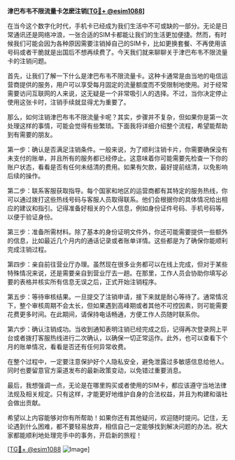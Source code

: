 **津巴布韦不限流量卡怎麽注销[[TG💪+ @esim1088](https://t.me/s/esim1088)]**

在当今这个数字化时代，手机卡已经成为我们生活中不可或缺的一部分。无论是日常通讯还是网络冲浪，一张合适的SIM卡都能让我们的生活更加便捷。然而，有时候我们可能会因为各种原因需要注销掉自己的SIM卡，比如更换套餐、不再使用该号码或者干脆就是出国后不想再续费了。今天我们就来聊聊关于津巴布韦不限流量卡的注销问题。

首先，让我们了解一下什么是津巴布韦不限流量卡。这种卡通常是由当地的电信运营商提供的服务，用户可以享受每月固定的流量额度而不受限制地使用。对于经常需要访问互联网的人来说，这无疑是一个非常吸引人的选择。不过，当你决定停止使用这张卡时，注销手续就显得尤为重要了。

那么，如何注销津巴布韦不限流量卡呢？其实，步骤并不复杂，但如果你是第一次处理这样的事情，可能会觉得有些繁琐。下面我将详细介绍整个流程，希望能帮助到有需要的朋友。

第一步：确认是否满足注销条件。一般来说，为了顺利注销卡片，你需要确保没有未支付的账单，并且所有的服务都已经停止。这意味着你可能需要先检查一下你的账户状态，看看是否有任何未结清的费用。如果有欠款，最好提前结清，以免影响后续的操作。

第二步：联系客服获取指导。每个国家和地区的运营商都有其特定的服务热线，你可以通过拨打这些热线号码与客服人员取得联系。他们会根据你的具体情况给出相应的建议和指引。记得准备好相关的个人信息，例如身份证件号码、手机号码等，以便于验证身份。

第三步：准备所需材料。除了基本的身份证明文件外，你还可能需要提供一些额外的信息，比如最近几个月内的通话记录或者账单详情。这些都是为了确保你能顺利完成注销过程。

第四步：亲自前往营业厅办理。虽然现在很多业务都可以在线上完成，但对于某些特殊情况来说，还是需要亲自到营业厅去一趟。在那里，工作人员会协助你填写必要的表格并核实所有信息无误之后，正式开始注销程序。

第五步：等待审核结果。一旦提交了注销申请，接下来就是耐心等待了。通常情况下，整个审核周期不会太长，但如果遇到高峰期或者其他不可控因素，则可能需要花费更多时间。在此期间，请保持电话畅通，方便工作人员随时联系你。

第六步：确认注销成功。当收到通知表明注销已经完成之后，记得再次登录网上平台或者拨打客服热线进行二次确认，以确保一切正常运作。此外，也可以查看下个月的账单情况，看看是否还有任何异常收费。

在整个过程中，一定要注意保护好个人隐私安全，避免泄露过多敏感信息给他人。同时也要留意官方渠道发布的最新政策变动，以免错过重要消息。

最后，我想强调一点，无论是在哪里购买或者使用的SIM卡，都应该遵守当地法律法规及相关规定。只有这样，才能更好地维护自身的合法权益，并且为构建和谐社会做出贡献。

希望以上内容能够对你有所帮助！如果你还有其他疑问，欢迎随时提问。记住，无论遇到什么困难，都不要轻易放弃，相信自己一定能够找到解决问题的办法。祝大家都能顺利地处理完手中的事务，开启新的旅程！

[[TG💪+ @esim1088](https://t.me/s/esim1088) ![Image](https://i.postimg.cc/4NQfJmqS/Snipaste-2025-05-13-00-14-12.png)]